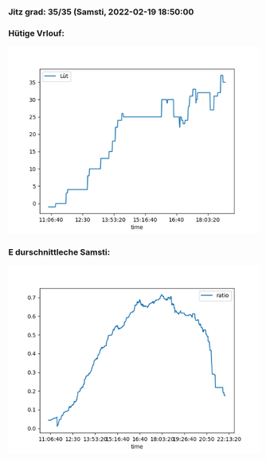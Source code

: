 ### Jitz grad: 35/35 (Samsti, 2022-02-19 18:50:00

### Hütige Vrlouf:
![Graph](Today.png)

### E durschnittleche Samsti:
![Graph](Samsti.png)